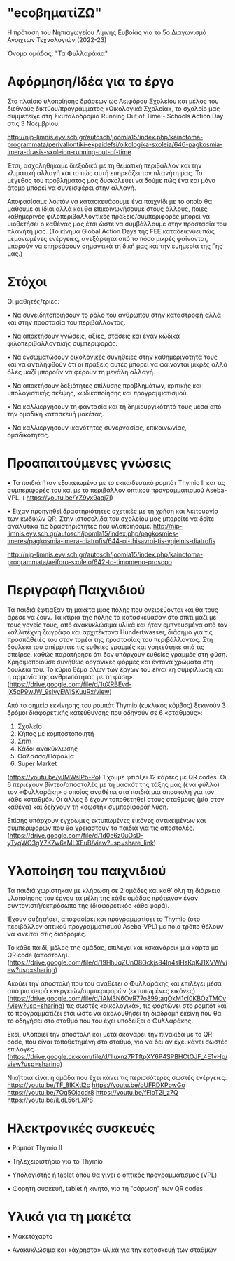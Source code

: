 # "ecoβηματίΖΩ"
Η πρόταση του Νηπιαγωγείου Λίμνης Ευβοίας για το 5ο Διαγωνισμό Ανοιχτών Τεχνολογιών (2022-23)

Όνομα ομάδας: "Τα Φυλλαράκια"
# Αφόρμηση/Ιδέα  για το έργο
Στο πλαίσιο υλοποίησης δράσεων ως Αειφόρου Σχολείου και μέλος του διεθνούς δικτύου/προγράμματος «Oικολογικά Σχολεία», το σχολείο μας συμμετείχε στη Σκυταλοδρομία Running Out of Time - Schools Action Day στις 3 Νοεμβρίου.

http://nip-limnis.eyv.sch.gr/autosch/joomla15/index.php/kainotoma-programmata/perivallontiki-ekpaidefsi/oikologika-sxoleia/646-pagkosmia-imera-drasis-sxoleion-running-out-of-time

Έτσι, ασχοληθήκαμε διεξοδικά με τη θεματική περιβάλλον και την κλιματική αλλαγή και το πώς αυτή επηρεάζει τον πλανήτη μας. Το μέγεθος του προβλήματος μας δυσκολεύει να δούμε πώς ένα και μόνο άτομο μπορεί να συνεισφέρει στην αλλαγή.

Αποφασίσαμε λοιπόν να κατασκευάσουμε ένα παιχνίδι με το οποίο θα μάθουμε οι ίδιοι αλλά και θα επικοινωνήσουμε στους άλλους, ποιες καθημερινές φιλοπεριβαλλοντικές πράξεις/συμπεριφορές μπορεί να υιοθετήσει ο καθένας μας έτσι ώστε να συμβάλλουμε στην προστασία του πλανήτη μας.
(Το κίνημα Global Action Days της FEE καταδεικνύει πώς μεμονωμένες ενέργειες, ανεξάρτητα από το πόσο μικρές φαίνονται, μπορούν να επηρεάσουν σημαντικά τη δική μας και την ευημερία της Γης μας.)

# Στόχοι
Οι μαθητές/τριες:

•	Να συνειδητοποιήσουν το ρόλο του ανθρώπου στην καταστροφή αλλά και στην προστασία του περιβάλλοντος.

•	Να αποκτήσουν  γνώσεις, αξίες, στάσεις και έναν κώδικα φιλοπεριβαλλοντικής συμπεριφοράς.

•	Να ενσωματώσουν οικολογικές συνήθειες στην καθημερινότητά τους και να αντιληφθούν ότι οι πράξεις αυτές μπορεί να φαίνονται μικρές αλλά όλες μαζί μπορούν να φέρουν τη μεγάλη αλλαγή.

•	Να αποκτήσουν δεξιότητες επίλυσης προβλημάτων, κριτικής και υπολογιστικής σκέψης, κωδικοποίησης και προγραμματισμού.

•	Να καλλιεργήσουν τη φαντασία και τη δημιουργικότητά τους μέσα από την ομαδική κατασκευή μακέτας.

•	Να καλλιεργήσουν ικανότητες συνεργασίας, επικοινωνίας, ομαδικότητας.
# Προαπαιτούμενες γνώσεις
•	Τα παιδιά ήταν εξοικειωμένα με το εκπαιδευτικό ρομπότ Thymio ΙΙ και τις συμπεριφορές του και με το περιβάλλον οπτικού προγραμματισμού Aseba-VPL.
( https://youtu.be/YZ9yx9aqj7I)

•	Είχαν προηγηθεί δραστηριότητες σχετικές με τη χρήση και λειτουργία των κωδικών QR. Στην ιστοσελίδα του σχολείου μας μπορείτε να δείτε αναλυτικά τις δραστηριότητες που υλοποιήσαμε.
http://nip-limnis.eyv.sch.gr/autosch/joomla15/index.php/pagkosmies-imeres/pagkosmia-imera-diatrofis/644-oi-thisavroi-tis-ygieinis-diatrofis

http://nip-limnis.eyv.sch.gr/autosch/joomla15/index.php/kainotoma-programmata/aeiforo-sxoleio/642-to-timomeno-prosopo

# Περιγραφή Παιχνιδιού
Τα παιδιά έφτιαξαν τη μακέτα μιας πόλης που ονειρεύονται και θα τους άρεσε να ζουν. Τα κτίρια της πόλης τα κατασκεύασαν στο σπίτι μαζί με τους γονείς τους, από ανακυκλώσιμα υλικά και ήταν εμπνευσμένα από τον καλλιτέχνη ζωγράφο και αρχιτέκτονα Hundertwasser, διάσημο για τις προσπάθειές του στον τομέα της προστασίας του περιβάλλοντος.
Στη δουλειά του απέρριπτε τις ευθείες γραμμές και γοητεύτηκε από τις σπείρες, καθώς παρατήρησε ότι δεν υπάρχουν ευθείες γραμμές στη φύση. Χρησιμοποιούσε συνήθως οργανικές φόρμες και έντονα χρώματα στη δουλειά του. Το κύριο θέμα όλων των έργων του είναι «η συμφιλίωση και η αρμονία της ανθρωπότητας με τη φύση». 
(https://drive.google.com/file/d/1uXRBEvd-jX5pP9wJW_9slvyEWiSKuuRx/view)

Από το σημείο εκκίνησης του ρομπότ Thymio (κυκλικός κόμβος) ξεκινούν 3 δρόμοι διαφορετικής κατεύθυνσης που οδηγούν σε 6 «σταθμούς»: 
1.	Σχολείο
2.	Κήπος με κομποστοποιητή
3.	Σπίτι
4.	Κάδοι ανακύκλωσης
5.	Θάλασσα/Παραλία
6.	Super Market

(https://youtu.be/yJMWsIPb-Po)
Έχουμε φτιάξει 12 κάρτες με QR codes. Oι 6 περιέχουν βίντεο/αποστολές με τη μασκότ της τάξης μας (ένα φύλλο) τον «Φυλλαράκη» ο οποίος αναθέτει στα παιδιά μια αποστολή για τον κάθε «σταθμό». 
Οι άλλες 6 έχουν τοποθετηθεί στους σταθμούς (μία στον καθένα) και δείχνουν τη «σωστή» συμπεριφορά/ λύση.

Επίσης υπάρχουν έγχρωμες εκτυπωμένες εικόνες αντικειμένων και συμπεριφορών που θα χρειαστούν τα παιδιά για τις αποστολές. 
(https://drive.google.com/file/d/1d0e6z0uOsD-yTyqWO3gY7K7w6aMLXEuB/view?usp=share_link)

# Υλοποίηση του παιχνιδιού
Τα παιδιά χωρίστηκαν με κλήρωση σε 2 ομάδες και καθ’ όλη τη διάρκεια υλοποίησης του έργου τα μέλη της κάθε ομάδας πρότειναν έναν συντονιστή/εκπρόσωπο της (διαφορετικός κάθε φορά).

Έχουν συζητήσει, αποφασίσει και προγραμματίσει το Thymio (στο περιβάλλον οπτικού προγραμματισμού Aseba-VPL) με ποιο τρόπο θέλουν να κινείται στις διαδρομές. 

Το κάθε παιδί, μέλος της ομάδας, επιλέγει και «σκανάρει» μια κάρτα με QR code (αποστολή). 
(https://drive.google.com/file/d/19HhJqZUnO8Gckjs84In4slHsKqKJ1XVW/view?usp=sharing)

 Ακούει την αποστολή που του αναθέτει ο Φυλλαράκης και επιλέγει μέσα από μια σειρά ενεργειών/συμπεριφορών (εκτυπωμένες εικόνες) (https://drive.google.com/file/d/1AM3N6OvR77o899tagOkM1cI0KBOzTMCv/view?usp=sharing) τις σωστές «οικολογικά», τις φορτώνει στο ρομπότ και το προγραμματίζει έτσι ώστε να ακολουθήσει τη διαδρομή εκείνη που θα το οδηγήσει στο σταθμό που του έχει υποδείξει ο Φυλλαράκης.
 
 Εκεί, υλοποιεί την αποστολή και μετά σκανάρει την πινακίδα με το QR code, που είναι τοποθετημένη στο σταθμό, για να δει αν έχει κάνει σωστές επιλογές. (https://drive.google.cκκκom/file/d/1luxnz7PTftpXY6P4SPBHCtOJF_4E1vHp/view?usp=sharing)
 
Νικήτρια είναι η ομάδα που έχει κάνει τις περισσότερες σωστές ενέργειες.
https://youtu.be/TF_8IKXtI2c
https://youtu.be/oUFRDKPowGo
https://youtu.be/7Oq5Oiacdr8
https://youtu.be/fFloT2l_z7Q
https://youtu.be/iLdL56rLXP8

# Ηλεκτρονικές συσκευές
•	Ρομπότ Thymio ΙΙ

•	Τηλεχειριστήριο για το Thymio

•	Υπολογιστής ή tablet όπου θα γίνει ο οπτικός προγραμματισμός (VPL)

•	Φορητή συσκευή, tablet ή κινητό, για τη "σάρωση" των QR codes

# Υλικά για τη μακέτα
•	Μακετόχαρτο

•	Ανακυκλώσιμα και «άχρηστα» υλικά για την κατασκευή των σταθμών
